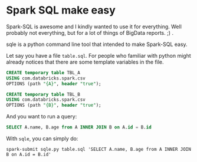 Spark SQL make easy
===================

Spark-SQL is awesome and I kindly wanted to use it for everything. Well probably not everything, but for a lot of things of BigData reports. ;) .

sqle is a python command line tool that intended to make Spark-SQL easy.

Let say you have a file ```table.sql```. For people who familiar with python might already notices that there are some template variables in the file.

```SQL
CREATE temporary table TBL_A
USING com.databricks.spark.csv
OPTIONS (path "{A}", header "true");

CREATE temporary table TBL_B
USING com.databricks.spark.csv
OPTIONS (path "{B}", header "true");

```

And you want to run a query:

```SQL
SELECT A.name, B.age from A INNER JOIN B on A.id = B.id
```

With ```sqle```, you can simply do:

```
spark-submit sqle.py table.sql 'SELECT A.name, B.age from A INNER JOIN B on A.id = B.id'
```
